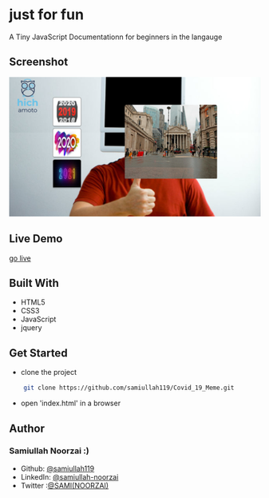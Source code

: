 # just for fun

A Tiny JavaScript Documentationn for beginners in the langauge
## Screenshot

![Email Validaiton](images/demo1.png )


## Live Demo
[go live](https://samiullah119.github.io/Covid_19_Meme)


## Built With

- HTML5
- CSS3
- JavaScript
- jquery

## Get Started
- clone the project
```sh
    git clone https://github.com/samiullah119/Covid_19_Meme.git
```
- open 'index.html' in a browser

## Author 
 ### Samiullah Noorzai :)
- Github: [@samiullah119](http://github.com/samiullah119)
- LinkedIn: [@samiullah-noorzai](www.linkedin.com/in/samiullah-noorzai)
- Twitter :[@SAMI(NOORZAI)](www.twitter.com/Shaikh46652263)

